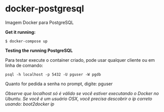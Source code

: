 # docker-postgresql

Imagem Docker para PostgreSQL

**Get it running:**

``$ docker-compose up``

**Testing the running PostgreSQL**

Para testar execute o container criado, pode usar qualquer cliente ou em linha de comando:

``psql -h localhost -p 5432 -U pguser -W pgdb``

Quanto for pedida a senha no prompt, digite: pguser

_Observe que localhost só é válido se você estiver executando o Docker no Ubuntu. Se você é um usuário OSX, você precisa descobrir o ip correto usando: boot2docker ip_
